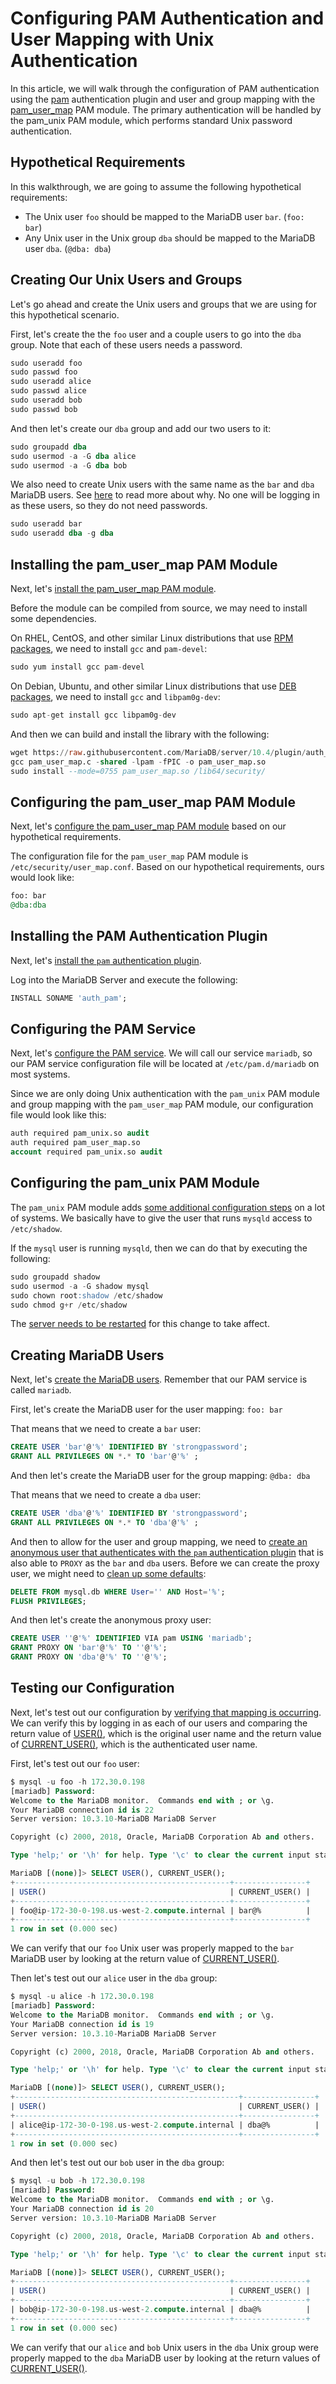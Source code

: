 # Configuring PAM Authentication and User Mapping with Unix Authentication

In this article, we will walk through the configuration of PAM authentication using the [pam](/columns-storage-engines-and-plugins/plugins/authentication-plugins/authentication-with-pluggable-authentication-modules-pam/authentication-plugin-pam/) authentication plugin and user and group mapping with the [pam_user_map](/columns-storage-engines-and-plugins/plugins/authentication-plugins/authentication-with-pluggable-authentication-modules-pam/user-and-group-mapping-with-pam/) PAM module. The primary authentication will be handled by the <a undefined>pam_unix</a> PAM module, which performs standard Unix password authentication.

## Hypothetical Requirements

In this walkthrough, we are going to assume the following hypothetical requirements:

- The Unix user `foo` should be mapped to the MariaDB user `bar`. (`foo: bar`)
- Any Unix user in the Unix group `dba` should be mapped to the MariaDB user `dba`. (`@dba: dba`)

## Creating Our Unix Users and Groups

Let's go ahead and create the Unix users and groups that we are using for this hypothetical scenario.

First, let's create the the `foo` user and a couple users to go into the `dba` group. Note that each of these users needs a password.

```sql
sudo useradd foo
sudo passwd foo
sudo useradd alice
sudo passwd alice
sudo useradd bob
sudo passwd bob
```

And then let's create our `dba` group and add our two users to it:

```sql
sudo groupadd dba
sudo usermod -a -G dba alice 
sudo usermod -a -G dba bob 
```

We also need to create Unix users with the same name as the `bar` and `dba` MariaDB users. See [here](/kb/en/user-and-group-mapping-with-pam/#pam-user-with-same-name-as-mapped-mariadb-user-must-exist) to read more about why. No one will be logging in as these users, so they do not need passwords.

```sql
sudo useradd bar
sudo useradd dba -g dba
```

## Installing the pam_user_map PAM Module

Next, let's [install the pam_user_map PAM module](/kb/en/user-and-group-mapping-with-pam/#installing-the-pam_user_map-pam-module).

Before the module can be compiled from source, we may need to install some dependencies.

On RHEL, CentOS, and other similar Linux distributions that use [RPM packages](/mariadb-administration/getting-installing-and-upgrading-mariadb/binary-packages/rpm/), we need to install `gcc` and `pam-devel`:

```sql
sudo yum install gcc pam-devel
```

On Debian, Ubuntu, and other similar Linux distributions that use [DEB packages](/mariadb-administration/getting-installing-and-upgrading-mariadb/binary-packages/installing-mariadb-deb-files/), we need to install `gcc` and `libpam0g-dev`:

```sql
sudo apt-get install gcc libpam0g-dev
```

And then we can build and install the library with the following:

```sql
wget https://raw.githubusercontent.com/MariaDB/server/10.4/plugin/auth_pam/mapper/pam_user_map.c 
gcc pam_user_map.c -shared -lpam -fPIC -o pam_user_map.so 
sudo install --mode=0755 pam_user_map.so /lib64/security/ 
```

## Configuring the pam_user_map PAM Module

Next, let's [configure the pam_user_map PAM module](/kb/en/user-and-group-mapping-with-pam/#configuring-the-pam_user_map-pam-module) based on our hypothetical requirements.

The configuration file for the `pam_user_map` PAM module is `/etc/security/user_map.conf`. Based on our hypothetical requirements, ours would look like:

```sql
foo: bar
@dba:dba
```

## Installing the PAM Authentication Plugin

Next, let's [install the `pam` authentication plugin](/kb/en/authentication-plugin-pam/#installing-the-plugin).

Log into the MariaDB Server and execute the following:

```sql
INSTALL SONAME 'auth_pam';
```

## Configuring the PAM Service

Next, let's [configure the PAM service](/kb/en/authentication-plugin-pam/#configuring-the-pam-service). We will call our service `mariadb`, so our PAM service configuration file will be located at `/etc/pam.d/mariadb` on most systems.

Since we are only doing Unix authentication with the `pam_unix` PAM module and group mapping with the `pam_user_map` PAM module, our configuration file would look like this:

```sql
auth required pam_unix.so audit
auth required pam_user_map.so
account required pam_unix.so audit
```

## Configuring the pam_unix PAM Module

The `pam_unix` PAM module adds [some additional configuration steps](/kb/en/authentication-plugin-pam/#configuring-the-pam-service) on a lot of systems. We basically have to give the user that runs `mysqld` access to `/etc/shadow`.

If the `mysql` user is running `mysqld`, then we can do that by executing the following:

```sql
sudo groupadd shadow
sudo usermod -a -G shadow mysql
sudo chown root:shadow /etc/shadow
sudo chmod g+r /etc/shadow
```

The [server needs to be restarted](/kb/en/starting-and-stopping-mariadb-starting-and-stopping-mariadb/) for this change to take affect.

## Creating MariaDB Users

Next, let's [create the MariaDB users](/kb/en/authentication-plugin-pam/#creating-users). Remember that our PAM service is called `mariadb`.

First, let's create the MariaDB user for the user mapping: `foo: bar`

That means that we need to create a `bar` user:

```sql
CREATE USER 'bar'@'%' IDENTIFIED BY 'strongpassword';
GRANT ALL PRIVILEGES ON *.* TO 'bar'@'%' ;
```

And then let's create the MariaDB user for the group mapping: `@dba: dba`

That means that we need to create a `dba` user:

```sql
CREATE USER 'dba'@'%' IDENTIFIED BY 'strongpassword';
GRANT ALL PRIVILEGES ON *.* TO 'dba'@'%' ;
```

And then to allow for the user and group mapping, we need to [create an anonymous user that authenticates with the `pam` authentication plugin](/kb/en/user-and-group-mapping-with-pam/#creating-users) that is also able to `PROXY` as the `bar` and `dba` users. Before we can create the proxy user, we might need to [clean up some defaults](/kb/en/create-user/#fixing-a-legacy-default-anonymous-account):

```sql
DELETE FROM mysql.db WHERE User='' AND Host='%';
FLUSH PRIVILEGES;
```

And then let's create the anonymous proxy user:

```sql
CREATE USER ''@'%' IDENTIFIED VIA pam USING 'mariadb';
GRANT PROXY ON 'bar'@'%' TO ''@'%';
GRANT PROXY ON 'dba'@'%' TO ''@'%';
```

## Testing our Configuration

Next, let's test out our configuration by [verifying that mapping is occurring](/kb/en/user-and-group-mapping-with-pam/#verifying-that-mapping-is-occurring). We can verify this by logging in as each of our users and comparing the return value of [USER()](/built-in-functions/secondary-functions/information-functions/user/), which is the original user name and the return value of [CURRENT_USER()](/built-in-functions/secondary-functions/information-functions/current_user/), which is the authenticated user name.

First, let's test out our `foo` user:

```sql
$ mysql -u foo -h 172.30.0.198
[mariadb] Password:
Welcome to the MariaDB monitor.  Commands end with ; or \g.
Your MariaDB connection id is 22
Server version: 10.3.10-MariaDB MariaDB Server

Copyright (c) 2000, 2018, Oracle, MariaDB Corporation Ab and others.

Type 'help;' or '\h' for help. Type '\c' to clear the current input statement.

MariaDB [(none)]> SELECT USER(), CURRENT_USER();
+------------------------------------------------+----------------+
| USER()                                         | CURRENT_USER() |
+------------------------------------------------+----------------+
| foo@ip-172-30-0-198.us-west-2.compute.internal | bar@%          |
+------------------------------------------------+----------------+
1 row in set (0.000 sec)
```

We can verify that our `foo` Unix user was properly mapped to the `bar` MariaDB user by looking at the return value of [CURRENT_USER()](/built-in-functions/secondary-functions/information-functions/current_user/).

Then let's test out our `alice` user in the `dba` group:

```sql
$ mysql -u alice -h 172.30.0.198
[mariadb] Password:
Welcome to the MariaDB monitor.  Commands end with ; or \g.
Your MariaDB connection id is 19
Server version: 10.3.10-MariaDB MariaDB Server

Copyright (c) 2000, 2018, Oracle, MariaDB Corporation Ab and others.

Type 'help;' or '\h' for help. Type '\c' to clear the current input statement.

MariaDB [(none)]> SELECT USER(), CURRENT_USER();
+--------------------------------------------------+----------------+
| USER()                                           | CURRENT_USER() |
+--------------------------------------------------+----------------+
| alice@ip-172-30-0-198.us-west-2.compute.internal | dba@%          |
+--------------------------------------------------+----------------+
1 row in set (0.000 sec)
```

And then let's test out our `bob` user in the `dba` group:

```sql
$ mysql -u bob -h 172.30.0.198
[mariadb] Password:
Welcome to the MariaDB monitor.  Commands end with ; or \g.
Your MariaDB connection id is 20
Server version: 10.3.10-MariaDB MariaDB Server

Copyright (c) 2000, 2018, Oracle, MariaDB Corporation Ab and others.

Type 'help;' or '\h' for help. Type '\c' to clear the current input statement.

MariaDB [(none)]> SELECT USER(), CURRENT_USER();
+------------------------------------------------+----------------+
| USER()                                         | CURRENT_USER() |
+------------------------------------------------+----------------+
| bob@ip-172-30-0-198.us-west-2.compute.internal | dba@%          |
+------------------------------------------------+----------------+
1 row in set (0.000 sec)
```

We can verify that our `alice` and `bob` Unix users in the `dba` Unix group were properly mapped to the `dba` MariaDB user by looking at the return values of [CURRENT_USER()](/built-in-functions/secondary-functions/information-functions/current_user/).